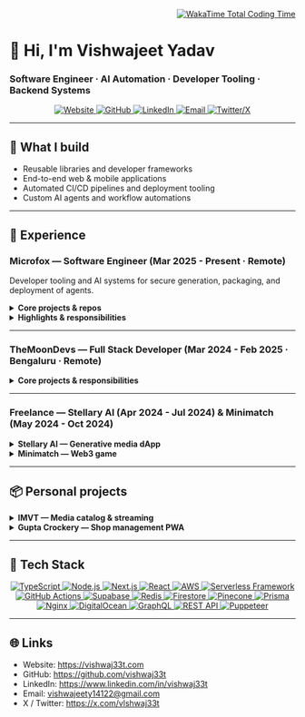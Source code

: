 <p align="right">
  <a href="https://wakatime.com/@018b42c7-3d63-4dfc-95ca-f965a88a7628" target="_blank" rel="noopener noreferrer">
    <img src="https://wakatime.com/badge/user/018b42c7-3d63-4dfc-95ca-f965a88a7628.svg" alt="WakaTime Total Coding Time" />
  </a>
</p>

# 👋 Hi, I'm Vishwajeet Yadav  
### Software Engineer · AI Automation · Developer Tooling · Backend Systems  

<p align="center">
  <a href="https://vishwaj33t.com" target="_blank" rel="noopener noreferrer">
    <img src="https://img.shields.io/badge/Website-000000?style=for-the-badge&logo=About.me&logoColor=white" alt="Website" />
  </a>
  <a href="https://github.com/vishwaj33t" target="_blank" rel="noopener noreferrer">
    <img src="https://img.shields.io/badge/GitHub-100000?style=for-the-badge&logo=github&logoColor=white" alt="GitHub" />
  </a>
  <a href="https://www.linkedin.com/in/vishwaj33t" target="_blank" rel="noopener noreferrer">
    <img src="https://img.shields.io/badge/LinkedIn-0A66C2?style=for-the-badge&logo=linkedin&logoColor=white" alt="LinkedIn" />
  </a>
  <a href="mailto:vishwajeety14122@gmail.com" target="_blank" rel="noopener noreferrer">
    <img src="https://img.shields.io/badge/Email-D14836?style=for-the-badge&logo=gmail&logoColor=white" alt="Email" />
  </a>
  <a href="https://x.com/vlshwaj33t" target="_blank" rel="noopener noreferrer">
    <img src="https://img.shields.io/badge/Twitter-X-1DA1F2?style=for-the-badge&logo=twitter&logoColor=white" alt="Twitter/X" />
  </a>
</p>

---

## 🚀 What I build
- Reusable libraries and developer frameworks  
- End-to-end web & mobile applications  
- Automated CI/CD pipelines and deployment tooling  
- Custom AI agents and workflow automations

---

## 💼 Experience

### Microfox — Software Engineer (Mar 2025 - Present · Remote)  
Developer tooling and AI systems for secure generation, packaging, and deployment of agents.

<details>
<summary><strong>Core projects & repos</strong></summary>

- Microfox SDKs & Tooling — integrations, packaging, and docs automation.  
  Repo: [https://github.com/microfox-ai/microfox](https://github.com/microfox-ai/microfox)
- AiRouter (2025) — TypeScript-first alternative to LangChain focused on typed tool definitions and local dev ergonomics.  
  Repo: [https://github.com/microfox-ai/ai-router](https://github.com/microfox-ai/ai-router)
- CodeLoop (AI Coding Agents) — coding assistants and developer workflows.  
  Repo: [https://github.com/microfox-ai/codeloop](https://github.com/microfox-ai/codeloop)
- MediaMake (AI Video Agents) — web-based video agent tooling (in progress).  
  Repo: [https://github.com/microfox-ai/mediamake](https://github.com/microfox-ai/mediamake)
- X-Framework (2025) — auth protocol & toolkit for agent-to-agent and app-to-app scenarios (in progress).  
  Repo: [https://github.com/microfox-ai/x-framework/](https://github.com/microfox-ai/x-framework/)
</details>

<details>
<summary><strong>Highlights & responsibilities</strong></summary>

- Architected multi-model pipelines (Claude, Gemini) + RAG for converting prompts into deployable agents.  
- Built an automated package generation and documentation pipeline, indexed for natural-language search.  
- Published 50+ SDKs for Slack, Sheets, GitHub, Discord, WhatsApp, Twitter, AWS SES, and more.  
- Developed CLI tooling and a deployment console (CLI + dashboard) with realtime log streaming (SSE).  
- Reduced deployment time by ~40% using smart hash–based dependency caching.  
- Managed long-running background agents using AWS SQS and Upstash Redis.  
- Implemented platform-specific OAuth & API key wrappers to convert package functions into secure tools.
</details>

---

### TheMoonDevs — Full Stack Developer (Mar 2024 - Feb 2025 · Bengaluru · Remote)

<details>
<summary><strong>Core projects & responsibilities</strong></summary>

- Sense AI (2024) — AI educational app (standalone project; not part of Microfox).  
  Play Store: [https://play.google.com/store/apps/details?id=com.themoondevs.sense&hl=en_IN](https://play.google.com/store/apps/details?id=com.themoondevs.sense&hl=en_IN)  
  - Built personalized quiz pipelines, vector search for content matching, and a secure realtime chatbot.  
  - Implemented mobile authentication and staged deployment workflows.
- Deployment platform on DigitalOcean  
  - Built a Vercel-style CI/CD flow for monorepos on VPS with preview deploys and automated Lighthouse checks.
- Internal dashboards & automation SDKs  
  - CMS, hiring workflows, and SDKs for AWS SES, Slack, Google Sheets — deployed to DigitalOcean Functions.
- Web scraping & content pipelines  
  - Puppeteer pipelines to aggregate trending articles for automated newsletters.
</details>

---

### Freelance — Stellary AI (Apr 2024 - Jul 2024) & Minimatch (May 2024 - Oct 2024)

<details>
<summary><strong>Stellary AI — Generative media dApp</strong></summary>
- Built image & audio generation features using Model Labs APIs.  
- Implemented realtime creation UX, prompt debouncing, and scalable social interactions.  
- Live: [https://app.stellaryai.com](https://app.stellaryai.com)
</details>

<details>
<summary><strong>Minimatch — Web3 game</strong></summary>
- High-performance leaderboard with Firestore, dynamic scoring, and pagination.  
- Integrated Coinbase SDK for Web3 auth and Paymaster-based gasless payments.  
- Embedded Discord chat for real-time community support.  
- Live: [https://minimatch.gg](https://minimatch.gg)
</details>

---

## 📦 Personal projects

<details>
<summary><strong>IMVT — Media catalog & streaming</strong></summary>
- Next.js app for movies, TV, live TV, and anime.  
- Combined 10+ APIs via GraphQL resolvers to return minimal, frontend-ready payloads.  
- Realtime sync via Supabase.  
- Live: [https://imvt.vercel.app](https://imvt.vercel.app) · GitHub: [https://github.com/vishwaj33t/imvt](https://github.com/vishwaj33t/imvt)
</details>

<details>
<summary><strong>Gupta Crockery — Shop management PWA</strong></summary>
- Admin dashboard, product search, multilingual support, Redux cart.  
- Technical SEO improvements and performance optimizations.  
- Live: [https://gupta-crockery.vercel.app](https://gupta-crockery.vercel.app) · GitHub: [https://github.com/vishwaj33t/gupta-crockery](https://github.com/vishwaj33t/gupta-crockery)
</details>

---

## 🔧 Tech Stack

<p align="center">
  <a href="https://www.typescriptlang.org/" target="_blank">
    <img src="https://img.shields.io/badge/TypeScript-007ACC?style=for-the-badge&logo=typescript&logoColor=white" alt="TypeScript"/>
  </a>
  <a href="https://nodejs.org/" target="_blank">
    <img src="https://img.shields.io/badge/Node.js-43853D?style=for-the-badge&logo=node.js&logoColor=white" alt="Node.js"/>
  </a>
  <a href="https://nextjs.org/" target="_blank">
    <img src="https://img.shields.io/badge/Next.js-000000?style=for-the-badge&logo=nextdotjs&logoColor=white" alt="Next.js"/>
  </a>
  <a href="https://reactjs.org/" target="_blank">
    <img src="https://img.shields.io/badge/React-20232A?style=for-the-badge&logo=react&logoColor=61DAFB" alt="React"/>
  </a>
  <a href="https://aws.amazon.com/" target="_blank">
    <img src="https://img.shields.io/badge/AWS-232F3E?style=for-the-badge&logo=amazon-aws&logoColor=white" alt="AWS"/>
  </a>
  <a href="https://www.serverless.com/" target="_blank">
    <img src="https://img.shields.io/badge/Serverless_Framework-000000?style=for-the-badge&logo=serverless&logoColor=white" alt="Serverless Framework"/>
  </a>
  <a href="https://github.com/features/actions" target="_blank">
    <img src="https://img.shields.io/badge/GitHub_Actions-2088FF?style=for-the-badge&logo=github-actions&logoColor=white" alt="GitHub Actions"/>
  </a>
  <a href="https://supabase.com/" target="_blank">
    <img src="https://img.shields.io/badge/Supabase-3ECF8E?style=for-the-badge&logo=supabase&logoColor=white" alt="Supabase"/>
  </a>
  <a href="https://redis.io/" target="_blank">
    <img src="https://img.shields.io/badge/Redis-DC382D?style=for-the-badge&logo=redis&logoColor=white" alt="Redis"/>
  </a>
  <a href="https://firebase.google.com/products/firestore" target="_blank">
    <img src="https://img.shields.io/badge/Firestore-FFCA28?style=for-the-badge&logo=googlecloud&logoColor=white" alt="Firestore"/>
  </a>
  <a href="https://www.pinecone.io/" target="_blank">
    <img src="https://img.shields.io/badge/Pinecone-1F2937?style=for-the-badge&logo=database&logoColor=white" alt="Pinecone"/>
  </a>
  <a href="https://www.prisma.io/" target="_blank">
    <img src="https://img.shields.io/badge/Prisma-2D3748?style=for-the-badge&logo=prisma&logoColor=white" alt="Prisma"/>
  </a>
  <a href="https://www.nginx.com/" target="_blank">
    <img src="https://img.shields.io/badge/Nginx-009639?style=for-the-badge&logo=nginx&logoColor=white" alt="Nginx"/>
  </a>
  <a href="https://www.digitalocean.com/" target="_blank">
    <img src="https://img.shields.io/badge/DigitalOcean-0080FF?style=for-the-badge&logo=digitalocean&logoColor=white" alt="DigitalOcean"/>
  </a>
  <a href="https://graphql.org/" target="_blank">
    <img src="https://img.shields.io/badge/GraphQL-E10098?style=for-the-badge&logo=graphql&logoColor=white" alt="GraphQL"/>
  </a>
  <a href="https://developer.mozilla.org/en-US/docs/Web/HTTP/Methods/REST" target="_blank">
    <img src="https://img.shields.io/badge/REST_API-000000?style=for-the-badge&logo=rest&logoColor=white" alt="REST API"/>
  </a>
  <a href="https://pptr.dev/" target="_blank">
    <img src="https://img.shields.io/badge/Puppeteer-D93F0B?style=for-the-badge&logo=chromium&logoColor=white" alt="Puppeteer"/>
  </a>
</p>

---

## 🌐 Links

- Website: https://vishwaj33t.com  
- GitHub: https://github.com/vishwaj33t  
- LinkedIn: https://www.linkedin.com/in/vishwaj33t  
- Email: vishwajeety14122@gmail.com  
- X / Twitter: https://x.com/vlshwaj33t